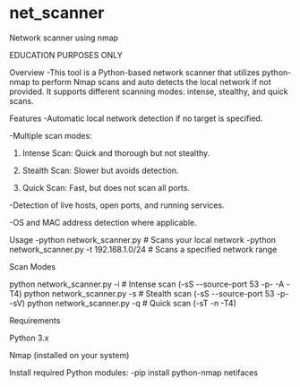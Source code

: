 # net_scanner
Network scanner using nmap

EDUCATION PURPOSES ONLY

Overview
-This tool is a Python-based network scanner that utilizes python-nmap to perform Nmap scans and auto detects the local network if not provided. It supports different scanning modes: intense, stealthy, and quick scans.

Features
-Automatic local network detection if no target is specified.

-Multiple scan modes:

  1. Intense Scan: Quick and thorough but not stealthy.

  2. Stealth Scan: Slower but avoids detection.

  3. Quick Scan: Fast, but does not scan all ports.

-Detection of live hosts, open ports, and running services.

-OS and MAC address detection where applicable.

Usage
-python network_scanner.py                # Scans your local network
-python network_scanner.py -t 192.168.1.0/24  # Scans a specified network range

Scan Modes

python network_scanner.py -i      # Intense scan (-sS --source-port 53 -p- -A -T4)
python network_scanner.py -s      # Stealth scan (-sS --source-port 53 -p- -sV)
python network_scanner.py -q      # Quick scan (-sT -n -T4)

Requirements

Python 3.x

Nmap (installed on your system)

Install required Python modules:
-pip install python-nmap netifaces
